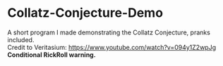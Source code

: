 # Collatz-Conjecture-Demo
A short program I made demonstrating the Collatz Conjecture, pranks included.
<br>
Credit to Veritasium: https://www.youtube.com/watch?v=094y1Z2wpJg
<br> 
<b>Conditional RickRoll warning.</b>
